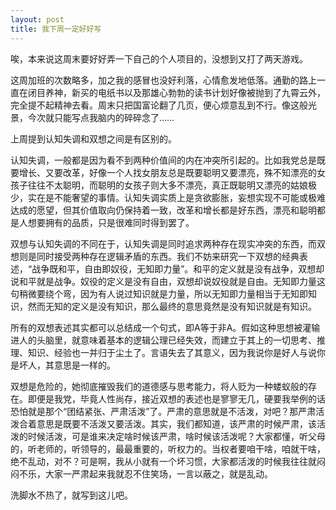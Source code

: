 ```yaml
---
layout: post
title: 我下周一定好好写
---
```


唉，本来说这周末要好好弄一下自己的个人项目的，没想到又打了两天游戏。

<!--excerpt-->

这周加班的次数略多，加之我的感冒也没好利落，心情愈发地低落。通勤的路上一直在闭目养神，新买的电纸书以及那雄心勃勃的读书计划好像被抛到了九霄云外，完全提不起精神去看。周末只把国富论翻了几页，便心烦意乱到不行。像这般光景，今次就只能写点我脑内的碎碎念了……

上周提到认知失调和双想之间是有区别的。

认知失调，一般都是因为看不到两种价值间的内在冲突所引起的。比如我党总是既要增长、又要改革，好像一个人找女朋友总是既要聪明又要漂亮，殊不知漂亮的女孩子往往不太聪明，而聪明的女孩子则大多不漂亮，真正既聪明又漂亮的姑娘极少，实在是不能奢望的事情。认知失调实质上是贪欲膨胀，妄想实现不可能或极难达成的愿望，但其价值取向仍保持着一致，改革和增长都是好东西，漂亮和聪明都是人想要拥有的品质，只是很难同时得到罢了。

双想与认知失调的不同在于，认知失调是同时追求两种存在现实冲突的东西，而双想则是同时接受两种存在逻辑矛盾的东西。我们不妨来研究一下双想的经典表述，“战争既和平，自由即奴役，无知即力量”。和平的定义就是没有战争，双想却说和平就是战争。奴役的定义是没有自由，双想却说奴役就是自由。无知即力量这句稍微要绕个弯，因为有人说过知识就是力量，所以无知即力量相当于无知即知识，然而无知的定义是没有知识，那么最终的意思竟然是没有知识就是有知识。

所有的双想表述其实都可以总结成一个句式，即A等于非A。假如这种思想被灌输进人的头脑里，就意味着基本的逻辑公理已经失效，而建立于其上的一切思考、推理、知识、经验也一并归于尘土了。言语失去了其意义，因为我说你是好人与说你是坏人，其意思是一样的。

双想是危险的，她彻底摧毁我们的道德感与思考能力，将人贬为一种蝼蚁般的存在。即便是我党，毕竟人性尚存，接近双想的表述也是寥寥无几，硬要我举例的话恐怕就是那个“团结紧张、严肃活泼”了。严肃的意思就是不活泼，对吧？那严肃活泼合着意思是既要不活泼又要活泼。其实，我们都知道，该严肃的时候严肃，该活泼的时候活泼，可是谁来决定啥时候该严肃，啥时候该活泼呢？大家都懂，听父母的，听老师的，听领导的，最最重要的，听权力的。当权者要咱干啥，咱就干啥，绝不乱动，对不？可是啊，我从小就有一个坏习惯，大家都活泼的时候我往往就闷闷不乐，大家一严肃起来我就忍不住笑场，一言以蔽之，就是乱动。

洗脚水不热了，就写到这儿吧。
